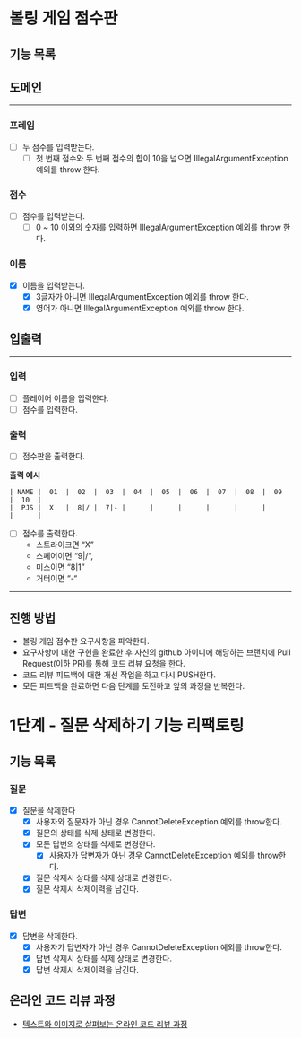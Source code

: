 # 볼링 게임 점수판

## 기능 목록

## 도메인

<hr>

### 프레임

- [ ] 두 점수를 입력받는다.
    - [ ] 첫 번째 점수와 두 번째 점수의 합이 10을 넘으면 IllegalArgumentException 예외를 throw 한다.

### 점수

- [ ] 점수를 입력받는다.
    - [ ] 0 ~ 10 이외의 숫자를 입력하면 IllegalArgumentException 예외를 throw 한다.

### 이름

- [x] 이름을 입력받는다.
    - [x] 3글자가 아니면 IllegalArgumentException 예외를 throw 한다.
    - [x] 영어가 아니면 IllegalArgumentException 예외를 throw 한다.

## 입출력

<hr>

### 입력

- [ ] 플레이어 이름을 입력한다.
- [ ] 점수를 입력한다.

### 출력

- [ ] 점수판을 출력한다.

**출력 예시**

```
| NAME |  01  |  02  |  03  |  04  |  05  |  06  |  07  |  08  |  09  |  10  |
|  PJS |  X   |  8|/ |  7|- |      |      |      |      |      |      |      |
```

- [ ] 점수를 출력한다.
    - 스트라이크면 “X”
    - 스페어이면 “9|/“,
    - 미스이면 “8|1”
    - 거터이면 “-“

<hr>

## 진행 방법

* 볼링 게임 점수판 요구사항을 파악한다.
* 요구사항에 대한 구현을 완료한 후 자신의 github 아이디에 해당하는 브랜치에 Pull Request(이하 PR)를 통해 코드 리뷰 요청을 한다.
* 코드 리뷰 피드백에 대한 개선 작업을 하고 다시 PUSH한다.
* 모든 피드백을 완료하면 다음 단계를 도전하고 앞의 과정을 반복한다.

# 1단계 - 질문 삭제하기 기능 리팩토링

## 기능 목록

### 질문

- [x] 질문을 삭제한다
    - [x] 사용자와 질문자가 아닌 경우 CannotDeleteException 예외를 throw한다.
    - [x] 질문의 상태를 삭제 상태로 변경한다.
    - [x] 모든 답변의 상태를 삭제로 변경한다.
        - [x] 사용자가 답변자가 아닌 경우 CannotDeleteException 예외를 throw한다.
    - [x] 질문 삭제시 상태를 삭제 상태로 변경한다.
    - [x] 질문 삭제시 삭제이력을 남긴다.

### 답변

- [x] 답변을 삭제한다.
    - [x] 사용자가 답변자가 아닌 경우 CannotDeleteException 예외를 throw한다.
    - [x] 답변 삭제시 상태를 삭제 상태로 변경한다.
    - [x] 답변 삭제시 삭제이력을 남긴다.

## 온라인 코드 리뷰 과정

* [텍스트와 이미지로 살펴보는 온라인 코드 리뷰 과정](https://github.com/next-step/nextstep-docs/tree/master/codereview)
